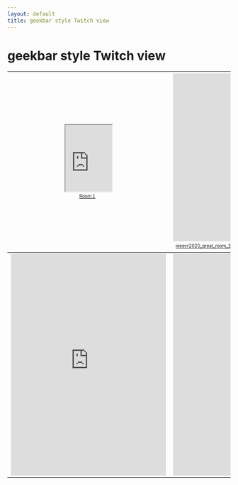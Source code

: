 ```yaml
---
layout: default
title: geekbar style Twitch view
---
```


# geekbar style Twitch view

|<iframe src="https://player.twitch.tv/?channel=ieeevr2020_great_room_1" frameborder="1" allowfullscreen="true" scrolling="no" width="30%"></iframe><a href="https://www.twitch.tv/ieeevr2020_great_room_1?tt_content=text_link&tt_medium=live_embed" style="padding:2px 0px 4px; display:block; width:345px; font-weight:normal; font-size:10px; text-decoration:underline;">Room 1</a>|<iframe src="https://player.twitch.tv/?channel=ieeevr2020_great_room_2" frameborder="0" allowfullscreen="true" scrolling="no" height="378" width="620"></iframe><a href="https://www.twitch.tv/ieeevr2020_great_room_2?tt_content=text_link&tt_medium=live_embed" style="padding:2px 0px 4px; display:block; width:345px; font-weight:normal; font-size:10px; text-decoration:underline;">ieeevr2020_great_room_2のライブビデオをwww.twitch.tvから視聴する</a>|<iframe src="https://player.twitch.tv/?channel=ieeevr2020_studio_1" frameborder="0" allowfullscreen="true" scrolling="no" height="378" width="620"></iframe><a href="https://www.twitch.tv/ieeevr2020_studio_1?tt_content=text_link&tt_medium=live_embed" style="padding:2px 0px 4px; display:block; width:345px; font-weight:normal; font-size:10px; text-decoration:underline;">ieeevr2020_studio_1のライブビデオをwww.twitch.tvから視聴する</a>|
|---|---|---|
|<iframe src="https://www.twitch.tv/embed/ieeevr2020_great_room_1/chat" frameborder="0" scrolling="no" height="500" width="350"></iframe>|<iframe src="https://www.twitch.tv/embed/ieeevr2020_great_room_2/chat" frameborder="0" scrolling="no" height="500" width="350"></iframe>|<iframe src="https://www.twitch.tv/embed/ieeevr2020_studio_1/chat" frameborder="0" scrolling="no" height="500" width="350"></iframe>|


